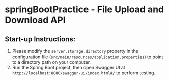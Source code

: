 # springBootPractice - File Upload and Download API
## Start-up Instructions:
1. Please modify the `server.storage.directory` property in the configuration file (`src/main/resources/application.properties`) to point to a directory path on your computer.
2. Run the Spring Boot project, then open Swagger UI at `http://localhost:8080/swagger-ui/index.html#/` to perform testing.

